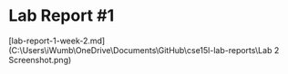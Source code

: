 # Lab Report #1

[lab-report-1-week-2.md](C:\Users\iWumb\OneDrive\Documents\GitHub\cse15l-lab-reports\Lab 2 Screenshot.png)
